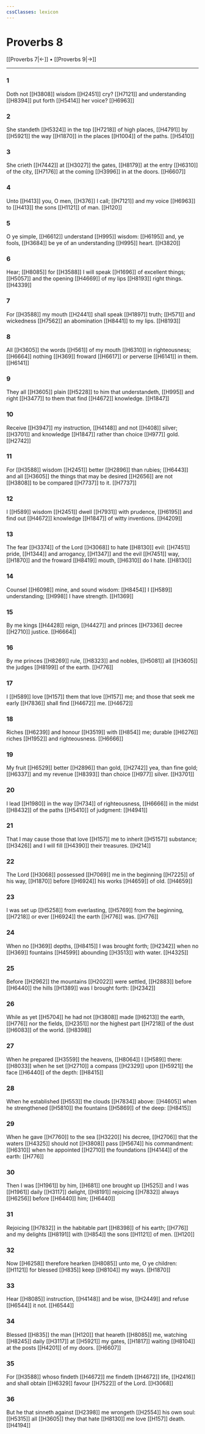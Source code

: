 ```yaml
---
cssClasses: lexicon
---
```

# Proverbs 8

[[Proverbs 7|←]] • [[Proverbs 9|→]]

---

### 1
Doth not [[H3808]] wisdom [[H2451]] cry? [[H7121]] and understanding [[H8394]] put forth [[H5414]] her voice? [[H6963]]

### 2
She standeth [[H5324]] in the top [[H7218]] of high places, [[H4791]] by [[H5921]] the way [[H1870]] in the places [[H1004]] of the paths. [[H5410]]

### 3
She crieth [[H7442]] at [[H3027]] the gates, [[H8179]] at the entry [[H6310]] of the city, [[H7176]] at the coming [[H3996]] in at the doors. [[H6607]]

### 4
Unto [[H413]] you, O men, [[H376]] I call; [[H7121]] and my voice [[H6963]] to [[H413]] the sons [[H1121]] of man. [[H120]]

### 5
O ye simple, [[H6612]] understand [[H995]] wisdom: [[H6195]] and, ye fools, [[H3684]] be ye of an understanding [[H995]] heart. [[H3820]]

### 6
Hear; [[H8085]] for [[H3588]] I will speak [[H1696]] of excellent things; [[H5057]] and the opening [[H4669]] of my lips [[H8193]] right things. [[H4339]]

### 7
For [[H3588]] my mouth [[H2441]] shall speak [[H1897]] truth; [[H571]] and wickedness [[H7562]] an abomination [[H8441]] to my lips. [[H8193]]

### 8
All [[H3605]] the words [[H561]] of my mouth [[H6310]] in righteousness; [[H6664]] nothing [[H369]] froward [[H6617]] or perverse [[H6141]] in them. [[H6141]]

### 9
They all [[H3605]] plain [[H5228]] to him that understandeth, [[H995]] and right [[H3477]] to them that find [[H4672]] knowledge. [[H1847]]

### 10
Receive [[H3947]] my instruction, [[H4148]] and not [[H408]] silver; [[H3701]] and knowledge [[H1847]] rather than choice [[H977]] gold. [[H2742]]

### 11
For [[H3588]] wisdom [[H2451]] better [[H2896]] than rubies; [[H6443]] and all [[H3605]] the things that may be desired [[H2656]] are not [[H3808]] to be compared [[H7737]] to it. [[H7737]]

### 12
I [[H589]] wisdom [[H2451]] dwell [[H7931]] with prudence, [[H6195]] and find out [[H4672]] knowledge [[H1847]] of witty inventions. [[H4209]]

### 13
The fear [[H3374]] of the Lord [[H3068]] to hate [[H8130]] evil: [[H7451]] pride, [[H1344]] and arrogancy, [[H1347]] and the evil [[H7451]] way, [[H1870]] and the froward [[H8419]] mouth, [[H6310]] do I hate. [[H8130]]

### 14
Counsel [[H6098]] mine, and sound wisdom: [[H8454]] I [[H589]] understanding; [[H998]] I have strength. [[H1369]]

### 15
By me kings [[H4428]] reign, [[H4427]] and princes [[H7336]] decree [[H2710]] justice. [[H6664]]

### 16
By me princes [[H8269]] rule, [[H8323]] and nobles, [[H5081]] all [[H3605]] the judges [[H8199]] of the earth. [[H776]]

### 17
I [[H589]] love [[H157]] them that love [[H157]] me; and those that seek me early [[H7836]] shall find [[H4672]] me. [[H4672]]

### 18
Riches [[H6239]] and honour [[H3519]] with [[H854]] me; durable [[H6276]] riches [[H1952]] and righteousness. [[H6666]]

### 19
My fruit [[H6529]] better [[H2896]] than gold, [[H2742]] yea, than fine gold; [[H6337]] and my revenue [[H8393]] than choice [[H977]] silver. [[H3701]]

### 20
I lead [[H1980]] in the way [[H734]] of righteousness, [[H6666]] in the midst [[H8432]] of the paths [[H5410]] of judgment: [[H4941]]

### 21
That I may cause those that love [[H157]] me to inherit [[H5157]] substance; [[H3426]] and I will fill [[H4390]] their treasures. [[H214]]

### 22
The Lord [[H3068]] possessed [[H7069]] me in the beginning [[H7225]] of his way, [[H1870]] before [[H6924]] his works [[H4659]] of old. [[H4659]]

### 23
I was set up [[H5258]] from everlasting, [[H5769]] from the beginning, [[H7218]] or ever [[H6924]] the earth [[H776]] was. [[H776]]

### 24
When no [[H369]] depths, [[H8415]] I was brought forth; [[H2342]] when no [[H369]] fountains [[H4599]] abounding [[H3513]] with water. [[H4325]]

### 25
Before [[H2962]] the mountains [[H2022]] were settled, [[H2883]] before [[H6440]] the hills [[H1389]] was I brought forth: [[H2342]]

### 26
While as yet [[H5704]] he had not [[H3808]] made [[H6213]] the earth, [[H776]] nor the fields, [[H2351]] nor the highest part [[H7218]] of the dust [[H6083]] of the world. [[H8398]]

### 27
When he prepared [[H3559]] the heavens, [[H8064]] I [[H589]] there: [[H8033]] when he set [[H2710]] a compass [[H2329]] upon [[H5921]] the face [[H6440]] of the depth: [[H8415]]

### 28
When he established [[H553]] the clouds [[H7834]] above: [[H4605]] when he strengthened [[H5810]] the fountains [[H5869]] of the deep: [[H8415]]

### 29
When he gave [[H7760]] to the sea [[H3220]] his decree, [[H2706]] that the waters [[H4325]] should not [[H3808]] pass [[H5674]] his commandment: [[H6310]] when he appointed [[H2710]] the foundations [[H4144]] of the earth: [[H776]]

### 30
Then I was [[H1961]] by him, [[H681]] one brought up [[H525]] and I was [[H1961]] daily [[H3117]] delight, [[H8191]] rejoicing [[H7832]] always [[H6256]] before [[H6440]] him; [[H6440]]

### 31
Rejoicing [[H7832]] in the habitable part [[H8398]] of his earth; [[H776]] and my delights [[H8191]] with [[H854]] the sons [[H1121]] of men. [[H120]]

### 32
Now [[H6258]] therefore hearken [[H8085]] unto me, O ye children: [[H1121]] for blessed [[H835]] keep [[H8104]] my ways. [[H1870]]

### 33
Hear [[H8085]] instruction, [[H4148]] and be wise, [[H2449]] and refuse [[H6544]] it not. [[H6544]]

### 34
Blessed [[H835]] the man [[H120]] that heareth [[H8085]] me, watching [[H8245]] daily [[H3117]] at [[H5921]] my gates, [[H1817]] waiting [[H8104]] at the posts [[H4201]] of my doors. [[H6607]]

### 35
For [[H3588]] whoso findeth [[H4672]] me findeth [[H4672]] life, [[H2416]] and shall obtain [[H6329]] favour [[H7522]] of the Lord. [[H3068]]

### 36
But he that sinneth against [[H2398]] me wrongeth [[H2554]] his own soul: [[H5315]] all [[H3605]] they that hate [[H8130]] me love [[H157]] death. [[H4194]]